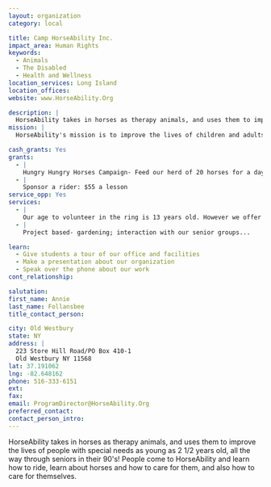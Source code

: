 ```yaml
---
layout: organization
category: local

title: Camp HorseAbility Inc.
impact_area: Human Rights
keywords: 
  - Animals
  - The Disabled
  - Health and Wellness
location_services: Long Island
location_offices: 
website: www.HorseAbility.Org

description: |
  HorseAbility takes in horses as therapy animals, and uses them to improve the lives of people with special needs as young as 2 1/2 years old, all the way through seniors in their 90's! People come to HorseAbility and learn how to ride, learn about horses and how to care for them, and also how to care for themselves. 
mission: |
  HorseAbility's mission is to improve the lives of children and adults with special needs through facilitated interaction with horses.

cash_grants: Yes
grants: 
  - |
    Hungry Hungry Horses Campaign- Feed our herd of 20 horses for a day, week or month: Hay: $30 a day, $200 a week, $800 a month Grain: $60 a day, $400 a week, $1600 a month
  - |
    Sponsor a rider: $55 a lesson
service_opp: Yes
services: 
  - |
    Our age to volunteer in the ring is 13 years old. However we offer service projects to help clean up the property often.
  - |
    Project based- gardening; interaction with our senior groups...

learn: 
  - Give students a tour of our office and facilities
  - Make a presentation about our organization
  - Speak over the phone about our work
cont_relationship: 

salutation: 
first_name: Annie
last_name: Follansbee
title_contact_person: 

city: Old Westbury
state: NY
address: |
  223 Store Hill Road/PO Box 410-1  
  Old Westbury NY 11568
lat: 37.191062
lng: -82.648162
phone: 516-333-6151
ext: 
fax: 
email: ProgramDirector@HorseAbility.Org
preferred_contact: 
contact_person_intro: 
---
```

HorseAbility takes in horses as therapy animals, and uses them to improve the lives of people with special needs as young as 2 1/2 years old, all the way through seniors in their 90's! People come to HorseAbility and learn how to ride, learn about horses and how to care for them, and also how to care for themselves. 